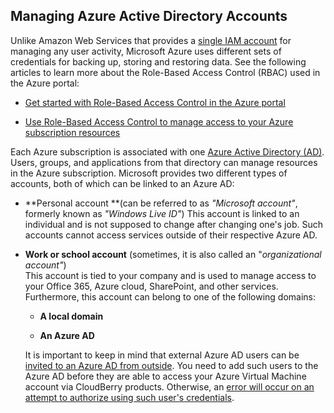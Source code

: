 ## Managing Azure Active Directory Accounts

Unlike Amazon Web Services that provides a [single IAM account](https://aws.amazon.com/iam/) for managing any user activity, Microsoft Azure uses different sets of credentials for backing up, storing and restoring data. See the following articles to learn more about the Role-Based Access Control \(RBAC\) used in the Azure portal:

* [Get started with Role-Based Access Control in the Azure portal](https://www.gitbook.com/book/yuriyshutov/restore-wizard-draft/edit#)

* [Use Role-Based Access Control to manage access to your Azure subscription resources](https://docs.microsoft.com/en-us/azure/active-directory/role-based-access-control-configure)

Each Azure subscription is associated with one [Azure Active Directory \(AD\)](https://docs.microsoft.com/en-us/azure/active-directory/active-directory-whatis). Users, groups, and applications from that directory can manage resources in the Azure subscription. Microsoft provides two different types of accounts, both of which can be linked to an Azure AD:

* **Personal account **\(can be referred to as _"Microsoft account"_, formerly known as _"Windows Live ID"_\)
  This account is linked to an individual and is not supposed to change after changing one's job. Such accounts cannot access services outside of their respective Azure AD.
* **Work or school account** \(sometimes, it is also called an "_organizational account"_\)  
  This account is tied to your company and is used to manage access to your Office 365, Azure cloud, SharePoint, and other services. Furthermore, this account can belong to one of the following domains:

  * **A local domain**

  * **An Azure AD**

  It is important to keep in mind that external Azure AD users can be [invited to an Azure AD from outside](https://docs.microsoft.com/en-us/azure/active-directory/active-directory-b2b-what-is-azure-ad-b2b). You need to add such users to the Azure AD before they are able to access your Azure Virtual Machine account via CloudBerry products. Otherwise, an [error will occur on an attempt to authorize using such user's credentials](https://kb.cloudberry.online/microsoft-azure/sorry-but-were-having-trouble-signing-you-in.-we-received-a-bad-request.).



